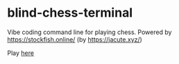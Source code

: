 # blind-chess-terminal

Vibe coding command line for playing chess. Powered by https://stockfish.online/ (by https://jacute.xyz/)

Play [here](https://andersonfaller.github.io/blind-chess-terminal/)

